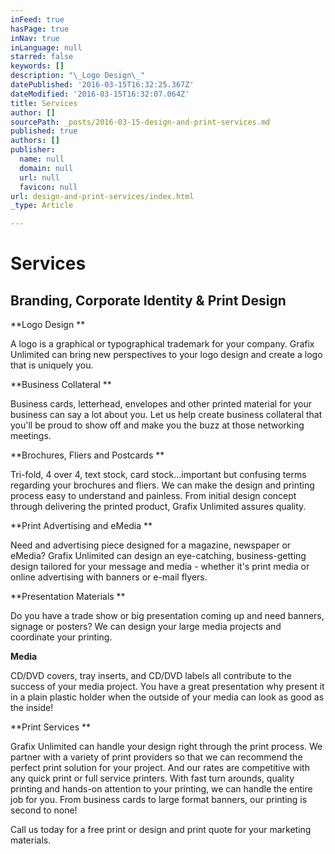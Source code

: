 ```yaml
---
inFeed: true
hasPage: true
inNav: true
inLanguage: null
starred: false
keywords: []
description: "\_Logo Design\_"
datePublished: '2016-03-15T16:32:25.367Z'
dateModified: '2016-03-15T16:32:07.064Z'
title: Services
author: []
sourcePath: _posts/2016-03-15-design-and-print-services.md
published: true
authors: []
publisher:
  name: null
  domain: null
  url: null
  favicon: null
url: design-and-print-services/index.html
_type: Article

---
```

# Services

## Branding, Corporate Identity & Print Design 

**Logo Design **

A logo is a graphical or typographical trademark for your company. Grafix Unlimited can bring new perspectives to your logo design and create a logo that is uniquely you. 

**Business Collateral **

Business cards, letterhead, envelopes and other printed material for your business can say a lot about you. Let us help create business collateral that you'll be proud to show off and make you the buzz at those networking meetings. 

**Brochures, Fliers and Postcards  **

Tri-fold, 4 over 4, text stock, card stock...important but confusing terms regarding your brochures and fliers. We can make the design and printing process easy to understand and painless. From initial design concept through delivering the printed product, Grafix Unlimited assures quality. 

**Print Advertising and eMedia **

Need and advertising piece designed for a magazine, newspaper or eMedia? Grafix Unlimited can design an eye-catching, business-getting design tailored for your message and media - whether it's print media or online advertising with banners or e-mail flyers. 

**Presentation Materials **

Do you have a trade show or big presentation coming up and need banners, signage or posters? We can design your large media projects and coordinate your printing. 

**Media**

CD/DVD covers, tray inserts, and CD/DVD labels all contribute to the success of your media project. You have a great presentation why present it in a plain plastic holder when the outside of your media can look as good as the inside! 

**Print Services **

Grafix Unlimited can handle your design right through the print process.  We partner with a variety of print providers so that we can recommend the perfect print solution for your project.  And our rates are competitive with any quick print or full service printers.  With fast turn arounds, quality printing and hands-on attention to your printing, we can handle the entire job for you. From business cards to large format banners, our printing is second to none! 

Call us today for a free print or design and print quote for your marketing materials.